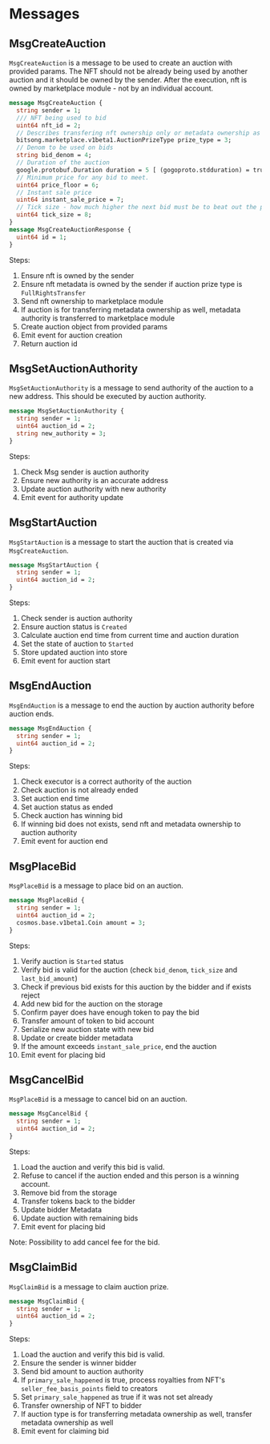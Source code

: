 # Messages

## MsgCreateAuction

`MsgCreateAuction` is a message to be used to create an auction with provided params.
The NFT should not be already being used by another auction and it should be owned by the sender.
After the execution, nft is owned by marketplace module - not by an individual account.

```protobuf
message MsgCreateAuction {
  string sender = 1;
  /// NFT being used to bid
  uint64 nft_id = 2;
  // Describes transfering nft ownership only or metadata ownership as well
  bitsong.marketplace.v1beta1.AuctionPrizeType prize_type = 3;
  // Denom to be used on bids
  string bid_denom = 4;
  // Duration of the auction
  google.protobuf.Duration duration = 5 [ (gogoproto.stdduration) = true ];
  // Minimum price for any bid to meet.
  uint64 price_floor = 6;
  // Instant sale price
  uint64 instant_sale_price = 7;
  // Tick size - how much higher the next bid must be to beat out the previous bid.
  uint64 tick_size = 8;
}
message MsgCreateAuctionResponse {
  uint64 id = 1;
}
```

Steps:

1. Ensure nft is owned by the sender
2. Ensure nft metadata is owned by the sender if auction prize type is `FullRightsTransfer`
3. Send nft ownership to marketplace module
4. If auction is for transferring metadata ownership as well, metadata authority is transferred to marketplace module
5. Create auction object from provided params
6. Emit event for auction creation
7. Return auction id

## MsgSetAuctionAuthority

`MsgSetAuctionAuthority` is a message to send authority of the auction to a new address.
This should be executed by auction authority.

```protobuf
message MsgSetAuctionAuthority {
  string sender = 1;
  uint64 auction_id = 2;
  string new_authority = 3;
}
```

Steps:

1. Check Msg sender is auction authority
2. Ensure new authority is an accurate address
3. Update auction authority with new authority
4. Emit event for authority update

## MsgStartAuction

`MsgStartAuction` is a message to start the auction that is created via `MsgCreateAuction`.

```protobuf
message MsgStartAuction {
  string sender = 1;
  uint64 auction_id = 2;
}
```

Steps:

1. Check sender is auction authority
2. Ensure auction status is `Created`
3. Calculate auction end time from current time and auction duration
4. Set the state of auction to `Started`
5. Store updated auction into store
6. Emit event for auction start

## MsgEndAuction

`MsgEndAuction` is a message to end the auction by auction authority before auction ends.

```protobuf
message MsgEndAuction {
  string sender = 1;
  uint64 auction_id = 2;
}
```

Steps:

1.  Check executor is a correct authority of the auction
2.  Check auction is not already ended
3.  Set auction end time
4.  Set auction status as ended
5.  Check auction has winning bid
6.  If winning bid does not exists, send nft and metadata ownership to auction authority
7.  Emit event for auction end

## MsgPlaceBid

`MsgPlaceBid` is a message to place bid on an auction.

```protobuf
message MsgPlaceBid {
  string sender = 1;
  uint64 auction_id = 2;
  cosmos.base.v1beta1.Coin amount = 3;
}
```

Steps:

1. Verify auction is `Started` status
2. Verify bid is valid for the auction (check `bid_denom`, `tick_size` and `last_bid_amount`)
3. Check if previous bid exists for this auction by the bidder and if exists reject
4. Add new bid for the auction on the storage
5. Confirm payer does have enough token to pay the bid
6. Transfer amount of token to bid account
7. Serialize new auction state with new bid
8. Update or create bidder metadata
9. If the amount exceeds `instant_sale_price`, end the auction
10. Emit event for placing bid

## MsgCancelBid

`MsgPlaceBid` is a message to cancel bid on an auction.

```protobuf
message MsgCancelBid {
  string sender = 1;
  uint64 auction_id = 2;
}
```

Steps:

1. Load the auction and verify this bid is valid.
2. Refuse to cancel if the auction ended and this person is a winning account.
3. Remove bid from the storage
4. Transfer tokens back to the bidder
5. Update bidder Metadata
6. Update auction with remaining bids
7. Emit event for placing bid

Note: Possibility to add cancel fee for the bid.

## MsgClaimBid

`MsgClaimBid` is a message to claim auction prize.

```protobuf
message MsgClaimBid {
  string sender = 1;
  uint64 auction_id = 2;
}
```

Steps:

1. Load the auction and verify this bid is valid.
2. Ensure the sender is winner bidder
3. Send bid amount to auction authority
4. If `primary_sale_happened` is true, process royalties from NFT's `seller_fee_basis_points` field to creators
5. Set `primary_sale_happened` as true if it was not set already
6. Transfer ownership of NFT to bidder
7. If auction type is for transferring metadata ownership as well, transfer metadata ownership as well
8. Emit event for claiming bid
